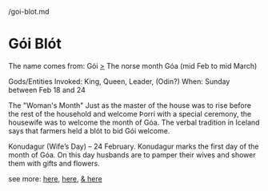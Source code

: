 /goi-blot.md
# Gói Blót
  The name comes from:
    Gói [>](goi.md)
    The norse month Góa (mid Feb to mid March)

  Gods/Entities Invoked: King, Queen, Leader, (Odin?)
  When: Sunday between Feb 18 and 24

  The "Woman's Month"
  Just as the master of the house was to rise before the rest of the household and welcome Þorri with a special ceremony, the housewife was to welcome the month of Góa.
  The verbal tradition in Iceland says that farmers held a blót to bid Gói welcome.

  Konudagur (Wife’s Day) – 24 February. Konudagur marks the first day of the month of Góa. On this day husbands are to pamper their wives and shower them with gifts and flowers.


  see more: [here](https://icelandmag.is/tags/month-goa), [here](https://de.wikipedia.org/wiki/Goi-blot), [& here](https://books.google.com/books?id=tMJTDwAAQBAJ&pg=PT382&lpg=PT382&dq=G%C3%B3i-bl%C3%B3t&source=bl&ots=ZkdF9W1sxN&sig=ACfU3U39Q2Qk9bUzxTBk5qiiGlkre7Mz-Q&hl=en&sa=X&ved=2ahUKEwjZ5sLTw-bnAhUWvZ4KHZZ2B0MQ6AEwB3oECAgQAQ#v=onepage&q=G%C3%B3i&f=false)
